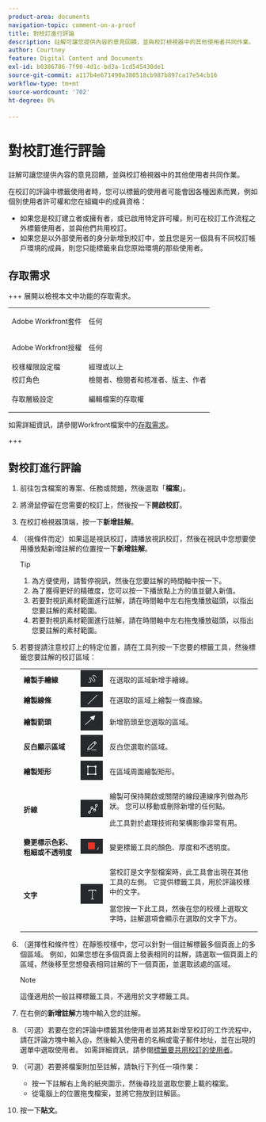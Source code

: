 ```yaml
---
product-area: documents
navigation-topic: comment-on-a-proof
title: 對校訂進行評論
description: 註解可讓您提供內容的意見回饋，並與校訂檢視器中的其他使用者共同作業。
author: Courtney
feature: Digital Content and Documents
exl-id: b0386786-7f90-4d1c-bd3a-1cd545430de1
source-git-commit: a117b4e671490a380518cb987b897ca17e54cb16
workflow-type: tm+mt
source-wordcount: '702'
ht-degree: 0%

---
```


# 對校訂進行評論

<!-- Audited: 5/2025 -->

註解可讓您提供內容的意見回饋，並與校訂檢視器中的其他使用者共同作業。

在校訂的評論中標籤使用者時，您可以標籤的使用者可能會因各種因素而異，例如個別使用者許可權和您在組織中的成員資格：

* 如果您是校訂建立者或擁有者，或已啟用特定許可權，則可在校訂工作流程之外標籤使用者，並與他們共用校訂。
* 如果您是以外部使用者的身分新增到校訂中，並且您是另一個具有不同校訂帳戶環境的成員，則您只能標籤來自您原始環境的那些使用者。<!--For more information, see [Proofing collaboration limitations with people outside of your organization](../../../../review-and-approve-work/proofing/tips-tricks-and-troubleshooting/collaboration-with-members-outside-of-your-organization.md)-->

## 存取需求

+++ 展開以檢視本文中功能的存取需求。

<table style="table-layout:auto"> 
 <col> 
 <col> 
 <tbody> 
  <tr> 
   <td role="rowheader">Adobe Workfront套件</td> 
   <td> <p>任何</p> </td> 
  </tr> 
  <tr> 
   <td role="rowheader">Adobe Workfront授權</td> 
   <td>
   <p>任何</p>
   </td> 
  </tr> 
  <tr> 
   <td role="rowheader">校樣權限設定檔 </td> 
   <td>經理或以上</td> 
  </tr> 
  <tr> 
   <td role="rowheader">校訂角色</td> 
   <td>檢閱者、檢閱者和核准者、版主、作者</td> 
  </tr> 
  <tr> 
   <td role="rowheader">存取層級設定</td> 
   <td> <p>編輯檔案的存取權</p></td> 
  </tr> 
 </tbody> 
</table>

如需詳細資訊，請參閱Workfront檔案中的[存取需求](/help/quicksilver/administration-and-setup/add-users/access-levels-and-object-permissions/access-level-requirements-in-documentation.md)。

+++

## 對校訂進行評論

1. 前往包含檔案的專案、任務或問題，然後選取「**檔案**」。
1. 將滑鼠停留在您需要的校訂上，然後按一下&#x200B;**開啟校訂**。

1. 在校訂檢視器頂端，按一下&#x200B;**新增註解**。
1. （視條件而定）如果這是視訊校訂，請播放視訊校訂，然後在視訊中您想要使用播放點新增註解的位置按一下&#x200B;**新增註解**。

   >[!TIP]
   >
   >1. 為方便使用，請暫停視訊，然後在您要註解的時間軸中按一下。
   >1. 為了獲得更好的精確度，您可以按一下播放點上方的值並鍵入新值。
   >1. 若要對視訊素材範圍進行註解，請在時間軸中左右拖曳播放磁頭，以指出您要註解的素材範圍。
   >1. 若要對視訊素材範圍進行註解，請在時間軸中左右拖曳播放磁頭，以指出您要註解的素材範圍。

1. 若要提請注意校訂上的特定位置，請在工具列按一下您要的標籤工具，然後標籤您要註解的校訂區域：

   <table style="table-layout:auto"> 
    <col> 
    <col> 
    <col> 
    <tbody> 
     <tr> 
      <td role="rowheader"><strong>繪製手繪線</strong> </td> 
      <td> <img src="assets/freehand-line.png"> </td> 
      <td>在選取的區域新增手繪線。</td> 
     </tr> 
     <tr> 
      <td role="rowheader"><strong>繪製線條</strong> </td> 
      <td> <img src="assets/line.png"> </td> 
      <td>在選取的區域上繪製一條直線。</td> 
     </tr> 
     <tr> 
      <td role="rowheader"><strong>繪製箭頭</strong> </td> 
      <td> <img src="assets/arrow.png"> </td> 
      <td>新增箭頭至您選取的區域。</td> 
     </tr> 
     <tr> 
      <td role="rowheader"><strong>反白顯示區域</strong> </td> 
      <td> <img src="assets/highlight.png"> </td> 
      <td>反白您選取的區域。</td> 
     </tr> 
     <tr> 
      <td role="rowheader"><strong>繪製矩形</strong> </td> 
      <td> <img src="assets/rectangle.png"> </td> 
      <td>在區域周圍繪製矩形。</td> 
     </tr> 
     <tr> 
      <td role="rowheader"><strong>折線</strong> </td> 
      <td> <img src="assets/polyline.png"> </td> 
      <td> <p>繪製可保持開啟或關閉的線段連線序列做為形狀。 您可以移動或刪除新增的任何點。 </p> <p>此工具對於處理技術和架構影像非常有用。</p> </td> 
     </tr> 
     <tr> 
      <td role="rowheader"><strong>變更標示色彩、粗細或不透明度</strong> </td> 
      <td> <img src="assets/change-color.png"> </td> 
      <td>變更標籤工具的顏色、厚度和不透明度。</td> 
     </tr> 
     <tr> 
      <td role="rowheader"><strong>文字</strong> </td> 
      <td> <img src="assets/copy-of-text.png"> </td> 
      <td> <p>當校訂是文字型檔案時，此工具會出現在其他工具的左側。 它提供標籤工具，用於評論校樣中的文字。 <br></p> <p>當您按一下此工具，然後在您的校樣上選取文字時，註解選項會顯示在選取的文字下方。<br></p> </td> 
     </tr> 
    </tbody> 
   </table>

1. （選擇性和條件性）在靜態校樣中，您可以針對一個註解標籤多個頁面上的多個區域。 例如，如果您想在多個頁面上發表相同的註解，請選取一個頁面上的區域，然後移至您想發表相同註解的下一個頁面，並選取該處的區域。

   >[!NOTE]
   >
   >這僅適用於一般註釋標籤工具，不適用於文字標籤工具。

1. 在右側的&#x200B;**新增註解**&#x200B;方塊中輸入您的註解。
1. （可選）若要在您的評論中標籤其他使用者並將其新增至校訂的工作流程中，請在評論方塊中輸入@，然後輸入使用者的名稱或電子郵件地址，並在出現的選單中選取使用者。 如需詳細資訊，請參閱[標籤要共用校訂的使用者](../../../../review-and-approve-work/proofing/reviewing-proofs-within-workfront/comment-on-a-proof/tag-users-to-share-proof.md)。
1. （可選）若要將檔案附加至註解，請執行下列任一項作業：

   * 按一下註解右上角的紙夾圖示，然後尋找並選取您要上載的檔案。
   * 從電腦上的位置拖曳檔案，並將它拖放到註解區。

1. 按一下&#x200B;**貼文**。
